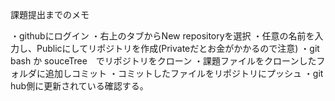 課題提出までのメモ

・githubにログイン
・右上のタブからNew repositoryを選択
・任意の名前を入力し、Publicにしてリポジトリを作成(Privateだとお金がかかるので注意)
・git bash か souceTree　でリポジトリをクローン
・課題ファイルをクローンしたフォルダに追加しコミット
・コミットしたファイルをリポジトリにプッシュ
・git hub側に更新されている確認する。
